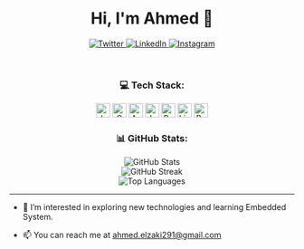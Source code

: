 <h1 align="center">Hi, I'm Ahmed 👋</h1>

<p align="center">
  <a href="https://twitter.com/ahmedelzaki19">
    <img src="https://img.shields.io/badge/twitter-%231FA1F1?style=flat-square&logo=twitter&logoColor=white" alt="Twitter" />
  </a>
  <a href="https://www.linkedin.com/in/ahmed-el-zaki">
    <img src="https://img.shields.io/badge/linkedin-%230177B5?style=flat-square&logo=linkedin&logoColor=white" alt="LinkedIn" />
  </a>
  <a href="https://www.instagram.com/ahmed.el_zaki">
    <img src="https://img.shields.io/badge/instagram-%23E4405F?style=flat-square&logo=instagram&logoColor=white" alt="Instagram" />
  </a>
</p>

<br />

<h3 align="center">💻 Tech Stack:</h3>

<p align="center">
  <img src="https://img.shields.io/badge/javascript-%23323330.svg?style=flat-square&logo=javascript&logoColor=%23F7DF1E" alt="JavaScript" height="25px" />
  <img src="https://img.shields.io/badge/c-%2300599C.svg?style=flat-square&logo=c&logoColor=white" alt="C" height="25px" />
  <img src="https://img.shields.io/badge/-Arduino-00979D?style=flat-square&logo=Arduino&logoColor=white" alt="Arduino" height="25px" />
  <img src="https://img.shields.io/badge/java-%23ED8B00.svg?style=flat-square&logo=java&logoColor=white" alt="Java" height="25px" />
  <img src="https://img.shields.io/badge/Python-14354C?style=for-the-badge&logo=python&logoColor=white" alt="Python" height="25px" />
  <img src="https://img.shields.io/badge/Linux-FCC624?style=flat-square&logo=linux&logoColor=black" alt="Linux" height="25px" />
  <img src="https://img.shields.io/badge/bash-black?style=for-the-badge&logo=gnu-bash&logoColor=white" alt="Bash" height="25px" />
</p>

<h3 align="center">📊 GitHub Stats:</h3>

<p align="center">
  <img src="https://github-readme-stats.vercel.app/api?username=ahmedelzaky&theme=dark&hide_border=false&include_all_commits=false&count_private=false" alt="GitHub Stats" /><br/>
  <img src="https://github-readme-streak-stats.herokuapp.com/?user=ahmedelzaky&theme=dark&hide_border=false" alt="GitHub Streak" /><br/>
  <img src="https://github-readme-stats.vercel.app/api/top-langs/?username=ahmedelzaky&theme=dark&hide_border=false&include_all_commits=false&count_private=false&layout=compact" alt="Top Languages" />
</p>

---

<!-- Proudly created with GPRM (https://gprm.itsvg.in) -->

- 👀 I’m interested in exploring new technologies and learning Embedded System.

- 📫 You can reach me at ahmed.elzaki291@gmail.com

